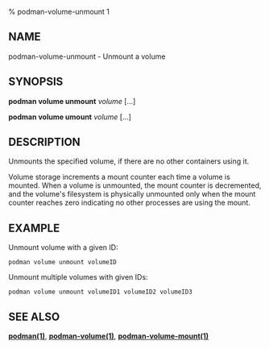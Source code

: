% podman-volume-unmount 1

## NAME
podman\-volume\-unmount - Unmount a volume

## SYNOPSIS
**podman volume unmount** *volume* [...]

**podman volume umount** *volume* [...]

## DESCRIPTION
Unmounts the specified volume, if there are no other containers
using it.

Volume storage increments a mount counter each time a volume is mounted.
When a volume is unmounted, the mount counter is decremented, and the
volume's filesystem is physically unmounted only when the mount
counter reaches zero indicating no other processes are using the mount.

## EXAMPLE

Unmount volume with a given ID:
```
podman volume unmount volumeID
```

Unmount multiple volumes with given IDs:
```
podman volume unmount volumeID1 volumeID2 volumeID3
```
## SEE ALSO
**[podman(1)](podman.1.md)**, **[podman-volume(1)](podman-volume.1.md)**, **[podman-volume-mount(1)](podman-volume-mount.1.md)**
